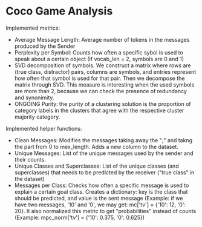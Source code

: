 # Coco Game Analysis

Implemented metrics:
* Average Message Length: Average number of tokens in the messages produced by the Sender
* Perplexity per Symbol: Counts how often a specific sybol is used to speak about a certain object (If vocab_len = 2, symbols are 0 and 1)
* SVD decomposition of symbols. We construct a matrix where rows are (true class, distractor) pairs, columns are symbols, and entries represent how often that symbol is used for that pair. Then we decompose the matrix through SVD. This measure is interesting when the used symbols are more than 2, because we can check the presence of redundancy and synonimity.
* ONGOING Purity: the purity of a clustering solution is the proportion of category labels in the clusters that agree with the respective cluster majority category.



Implemented helper functions:
* Clean Messages: Modifies the messages taking away the ";" and takng the part from 0 to mex_length. Adds a new column to the dataset.
* Unique Messages: List of the unique messages used by the sender and their counts.
* Unique Classes and Superclasses: List of the unique classes (and superclasses) that needs to be predicted by the receiver ("true class" in the dataset)
* Messages per Class: Checks how often a specific message is used to explain a certain goal class. Creates a dictionary: key is the class that should be predicted, and value is the sent message (Example: if we have two messages, '10' and '0', we may get: mc['tv'] = {'10': 12, '0': 20}. It also normalized this metric to get "probabilities" instead of counts (Example: mpc_norm['tv'] = {'10': 0.375, '0': 0.625})

